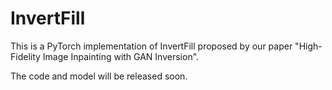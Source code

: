 # InvertFill
This is a PyTorch implementation of InvertFill proposed by our paper "High-Fidelity Image Inpainting with GAN Inversion".

The code and model will be released soon.
